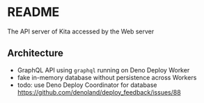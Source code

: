 # README

The API server of Kita accessed by the Web server



## Architecture

- GraphQL API using `graphql` running on Deno Deploy Worker
- fake in-memory database without persistence across Workers
- todo: use Deno Deploy Coordinator for database https://github.com/denoland/deploy_feedback/issues/88
